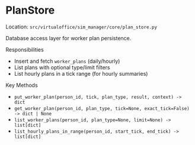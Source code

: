 # PlanStore

Location: `src/virtualoffice/sim_manager/core/plan_store.py`

Database access layer for worker plan persistence.

Responsibilities
- Insert and fetch `worker_plans` (daily/hourly)
- List plans with optional type/limit filters
- List hourly plans in a tick range (for hourly summaries)

Key Methods
- `put_worker_plan(person_id, tick, plan_type, result, context) -> dict`
- `get_worker_plan(person_id, plan_type, tick=None, exact_tick=False) -> dict | None`
- `list_worker_plans(person_id, plan_type=None, limit=None) -> list[dict]`
- `list_hourly_plans_in_range(person_id, start_tick, end_tick) -> list[dict]`

